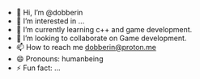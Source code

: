 - 👋 Hi, I’m @dobberin
- 👀 I’m interested in ...
- 🌱 I’m currently learning c++ and game development.
- 💞️ I’m looking to collaborate on Game development.
- 📫 How to reach me dobberin@proton.me
- 😄 Pronouns: humanbeing
- ⚡ Fun fact: ...

<!---
dobberin/dobberin is a ✨ special ✨ repository because its `README.md` (this file) appears on your GitHub profile.
You can click the Preview link to take a look at your changes.
--->
